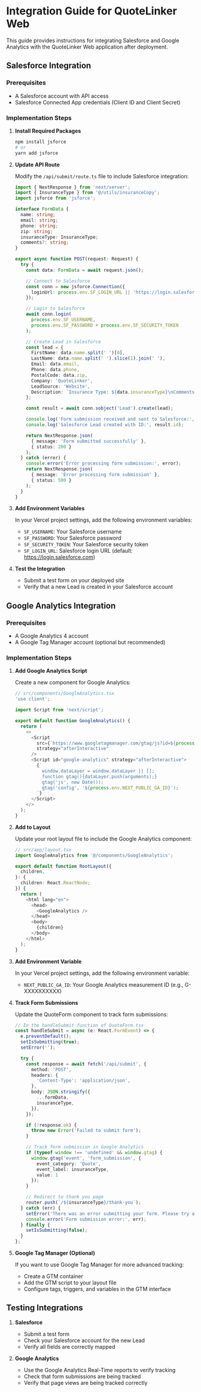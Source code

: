 # Integration Guide for QuoteLinker Web

This guide provides instructions for integrating Salesforce and Google Analytics with the QuoteLinker Web application after deployment.

## Salesforce Integration

### Prerequisites

- A Salesforce account with API access
- Salesforce Connected App credentials (Client ID and Client Secret)

### Implementation Steps

1. **Install Required Packages**

   ```bash
   npm install jsforce
   # or
   yarn add jsforce
   ```

2. **Update API Route**

   Modify the `/api/submit/route.ts` file to include Salesforce integration:

   ```typescript
   import { NextResponse } from 'next/server';
   import { InsuranceType } from '@/utils/insuranceCopy';
   import jsforce from 'jsforce';

   interface FormData {
     name: string;
     email: string;
     phone: string;
     zip: string;
     insuranceType: InsuranceType;
     comments?: string;
   }

   export async function POST(request: Request) {
     try {
       const data: FormData = await request.json();

       // Connect to Salesforce
       const conn = new jsforce.Connection({
         loginUrl: process.env.SF_LOGIN_URL || 'https://login.salesforce.com'
       });

       // Login to Salesforce
       await conn.login(
         process.env.SF_USERNAME,
         process.env.SF_PASSWORD + process.env.SF_SECURITY_TOKEN
       );

       // Create Lead in Salesforce
       const lead = {
         FirstName: data.name.split(' ')[0],
         LastName: data.name.split(' ').slice(1).join(' '),
         Email: data.email,
         Phone: data.phone,
         PostalCode: data.zip,
         Company: 'QuoteLinker',
         LeadSource: 'Website',
         Description: `Insurance Type: ${data.insuranceType}\nComments: ${data.comments || 'None'}`
       };

       const result = await conn.sobject('Lead').create(lead);

       console.log('Form submission received and sent to Salesforce:', data);
       console.log('Salesforce Lead created with ID:', result.id);

       return NextResponse.json(
         { message: 'Form submitted successfully' },
         { status: 200 }
       );
     } catch (error) {
       console.error('Error processing form submission:', error);
       return NextResponse.json(
         { message: 'Error processing form submission' },
         { status: 500 }
       );
     }
   }
   ```

3. **Add Environment Variables**

   In your Vercel project settings, add the following environment variables:

   - `SF_USERNAME`: Your Salesforce username
   - `SF_PASSWORD`: Your Salesforce password
   - `SF_SECURITY_TOKEN`: Your Salesforce security token
   - `SF_LOGIN_URL`: Salesforce login URL (default: https://login.salesforce.com)

4. **Test the Integration**

   - Submit a test form on your deployed site
   - Verify that a new Lead is created in your Salesforce account

## Google Analytics Integration

### Prerequisites

- A Google Analytics 4 account
- A Google Tag Manager account (optional but recommended)

### Implementation Steps

1. **Add Google Analytics Script**

   Create a new component for Google Analytics:

   ```typescript
   // src/components/GoogleAnalytics.tsx
   'use client';

   import Script from 'next/script';

   export default function GoogleAnalytics() {
     return (
       <>
         <Script
           src={`https://www.googletagmanager.com/gtag/js?id=${process.env.NEXT_PUBLIC_GA_ID}`}
           strategy="afterInteractive"
         />
         <Script id="google-analytics" strategy="afterInteractive">
           {`
             window.dataLayer = window.dataLayer || [];
             function gtag(){dataLayer.push(arguments);}
             gtag('js', new Date());
             gtag('config', '${process.env.NEXT_PUBLIC_GA_ID}');
           `}
         </Script>
       </>
     );
   }
   ```

2. **Add to Layout**

   Update your root layout file to include the Google Analytics component:

   ```typescript
   // src/app/layout.tsx
   import GoogleAnalytics from '@/components/GoogleAnalytics';

   export default function RootLayout({
     children,
   }: {
     children: React.ReactNode;
   }) {
     return (
       <html lang="en">
         <head>
           <GoogleAnalytics />
         </head>
         <body>
           {children}
         </body>
       </html>
     );
   }
   ```

3. **Add Environment Variable**

   In your Vercel project settings, add the following environment variable:

   - `NEXT_PUBLIC_GA_ID`: Your Google Analytics measurement ID (e.g., G-XXXXXXXXXX)

4. **Track Form Submissions**

   Update the QuoteForm component to track form submissions:

   ```typescript
   // In the handleSubmit function of QuoteForm.tsx
   const handleSubmit = async (e: React.FormEvent) => {
     e.preventDefault();
     setIsSubmitting(true);
     setError('');

     try {
       const response = await fetch('/api/submit', {
         method: 'POST',
         headers: {
           'Content-Type': 'application/json',
         },
         body: JSON.stringify({
           ...formData,
           insuranceType,
         }),
       });

       if (!response.ok) {
         throw new Error('Failed to submit form');
       }

       // Track form submission in Google Analytics
       if (typeof window !== 'undefined' && window.gtag) {
         window.gtag('event', 'form_submission', {
           event_category: 'Quote',
           event_label: insuranceType,
           value: 1
         });
       }

       // Redirect to thank you page
       router.push(`/${insuranceType}/thank-you`);
     } catch (err) {
       setError('There was an error submitting your form. Please try again.');
       console.error('Form submission error:', err);
     } finally {
       setIsSubmitting(false);
     }
   };
   ```

5. **Google Tag Manager (Optional)**

   If you want to use Google Tag Manager for more advanced tracking:

   - Create a GTM container
   - Add the GTM script to your layout file
   - Configure tags, triggers, and variables in the GTM interface

## Testing Integrations

1. **Salesforce**
   - Submit a test form
   - Check your Salesforce account for the new Lead
   - Verify all fields are correctly mapped

2. **Google Analytics**
   - Use the Google Analytics Real-Time reports to verify tracking
   - Check that form submissions are being tracked
   - Verify that page views are being tracked correctly 